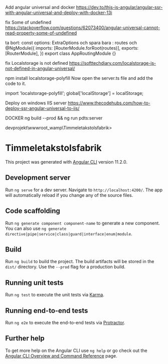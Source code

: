 Add angular universal and docker
https://dev.to/this-is-angular/angular-ssr-with-angular-universal-and-deploy-with-docker-13i

fix Some of undefined
https://stackoverflow.com/questions/62073400/angular-universal-cannot-read-property-some-of-undefined

ta bort: const options: ExtraOptions och spara bara :
routes och 
@NgModule({
    imports: [RouterModule.forRoot(routes)],
    exports: [RouterModule],
})
export class AppRoutingModule {}

fix Localstorage is not defined
https://softtechdiary.com/localstorage-is-not-defined-in-angular-universal/

npm install localstorage-polyfill
Now open the server.ts file and add the code to it.

import 'localstorage-polyfill';
global['localStorage'] = localStorage;

Deploy on windows IIS server
https://www.thecodehubs.com/how-to-deploy-ssr-angular-universal-to-iis/


DOCKER
ng build --prod && ng run pdts:server


devprojekt\wwwroot_wamp\Timmeletakstolsfabrik>
# Timmeletakstolsfabrik

This project was generated with [Angular CLI](https://github.com/angular/angular-cli) version 11.2.0.

## Development server

Run `ng serve` for a dev server. Navigate to `http://localhost:4200/`. The app will automatically reload if you change any of the source files.

## Code scaffolding

Run `ng generate component component-name` to generate a new component. You can also use `ng generate directive|pipe|service|class|guard|interface|enum|module`.

## Build

Run `ng build` to build the project. The build artifacts will be stored in the `dist/` directory. Use the `--prod` flag for a production build.

## Running unit tests

Run `ng test` to execute the unit tests via [Karma](https://karma-runner.github.io).

## Running end-to-end tests

Run `ng e2e` to execute the end-to-end tests via [Protractor](http://www.protractortest.org/).

## Further help

To get more help on the Angular CLI use `ng help` or go check out the [Angular CLI Overview and Command Reference](https://angular.io/cli) page.

